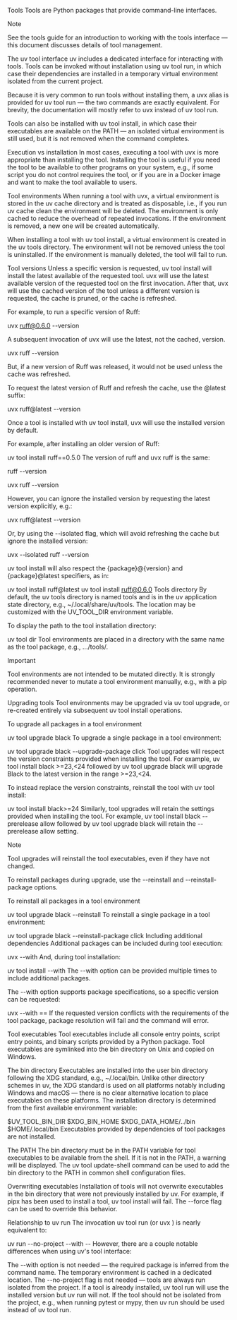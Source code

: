 Tools
Tools are Python packages that provide command-line interfaces.

Note

See the tools guide for an introduction to working with the tools interface — this document discusses details of tool management.

The uv tool interface
uv includes a dedicated interface for interacting with tools. Tools can be invoked without installation using uv tool run, in which case their dependencies are installed in a temporary virtual environment isolated from the current project.

Because it is very common to run tools without installing them, a uvx alias is provided for uv tool run — the two commands are exactly equivalent. For brevity, the documentation will mostly refer to uvx instead of uv tool run.

Tools can also be installed with uv tool install, in which case their executables are available on the PATH — an isolated virtual environment is still used, but it is not removed when the command completes.

Execution vs installation
In most cases, executing a tool with uvx is more appropriate than installing the tool. Installing the tool is useful if you need the tool to be available to other programs on your system, e.g., if some script you do not control requires the tool, or if you are in a Docker image and want to make the tool available to users.

Tool environments
When running a tool with uvx, a virtual environment is stored in the uv cache directory and is treated as disposable, i.e., if you run uv cache clean the environment will be deleted. The environment is only cached to reduce the overhead of repeated invocations. If the environment is removed, a new one will be created automatically.

When installing a tool with uv tool install, a virtual environment is created in the uv tools directory. The environment will not be removed unless the tool is uninstalled. If the environment is manually deleted, the tool will fail to run.

Tool versions
Unless a specific version is requested, uv tool install will install the latest available of the requested tool. uvx will use the latest available version of the requested tool on the first invocation. After that, uvx will use the cached version of the tool unless a different version is requested, the cache is pruned, or the cache is refreshed.

For example, to run a specific version of Ruff:

uvx ruff@0.6.0 --version

A subsequent invocation of uvx will use the latest, not the cached, version.

uvx ruff --version

But, if a new version of Ruff was released, it would not be used unless the cache was refreshed.

To request the latest version of Ruff and refresh the cache, use the @latest suffix:

uvx ruff@latest --version

Once a tool is installed with uv tool install, uvx will use the installed version by default.

For example, after installing an older version of Ruff:

uv tool install ruff==0.5.0
The version of ruff and uvx ruff is the same:

ruff --version

uvx ruff --version

However, you can ignore the installed version by requesting the latest version explicitly, e.g.:

uvx ruff@latest --version

Or, by using the --isolated flag, which will avoid refreshing the cache but ignore the installed version:

uvx --isolated ruff --version

uv tool install will also respect the {package}@{version} and {package}@latest specifiers, as in:

uv tool install ruff@latest
uv tool install ruff@0.6.0
Tools directory
By default, the uv tools directory is named tools and is in the uv application state directory, e.g., ~/.local/share/uv/tools. The location may be customized with the UV_TOOL_DIR environment variable.

To display the path to the tool installation directory:

uv tool dir
Tool environments are placed in a directory with the same name as the tool package, e.g., .../tools/<name>.

Important

Tool environments are not intended to be mutated directly. It is strongly recommended never to mutate a tool environment manually, e.g., with a pip operation.

Upgrading tools
Tool environments may be upgraded via uv tool upgrade, or re-created entirely via subsequent uv tool install operations.

To upgrade all packages in a tool environment

uv tool upgrade black
To upgrade a single package in a tool environment:

uv tool upgrade black --upgrade-package click
Tool upgrades will respect the version constraints provided when installing the tool. For example, uv tool install black >=23,<24 followed by uv tool upgrade black will upgrade Black to the latest version in the range >=23,<24.

To instead replace the version constraints, reinstall the tool with uv tool install:

uv tool install black>=24
Similarly, tool upgrades will retain the settings provided when installing the tool. For example, uv tool install black --prerelease allow followed by uv tool upgrade black will retain the --prerelease allow setting.

Note

Tool upgrades will reinstall the tool executables, even if they have not changed.

To reinstall packages during upgrade, use the --reinstall and --reinstall-package options.

To reinstall all packages in a tool environment

uv tool upgrade black --reinstall
To reinstall a single package in a tool environment:

uv tool upgrade black --reinstall-package click
Including additional dependencies
Additional packages can be included during tool execution:

uvx --with <extra-package> <tool>
And, during tool installation:

uv tool install --with <extra-package> <tool-package>
The --with option can be provided multiple times to include additional packages.

The --with option supports package specifications, so a specific version can be requested:

uvx --with <extra-package>==<version> <tool-package>
If the requested version conflicts with the requirements of the tool package, package resolution will fail and the command will error.

Tool executables
Tool executables include all console entry points, script entry points, and binary scripts provided by a Python package. Tool executables are symlinked into the bin directory on Unix and copied on Windows.

The bin directory
Executables are installed into the user bin directory following the XDG standard, e.g., ~/.local/bin. Unlike other directory schemes in uv, the XDG standard is used on all platforms notably including Windows and macOS — there is no clear alternative location to place executables on these platforms. The installation directory is determined from the first available environment variable:

$UV_TOOL_BIN_DIR
$XDG_BIN_HOME
$XDG_DATA_HOME/../bin
$HOME/.local/bin
Executables provided by dependencies of tool packages are not installed.

The PATH
The bin directory must be in the PATH variable for tool executables to be available from the shell. If it is not in the PATH, a warning will be displayed. The uv tool update-shell command can be used to add the bin directory to the PATH in common shell configuration files.

Overwriting executables
Installation of tools will not overwrite executables in the bin directory that were not previously installed by uv. For example, if pipx has been used to install a tool, uv tool install will fail. The --force flag can be used to override this behavior.

Relationship to uv run
The invocation uv tool run <name> (or uvx <name>) is nearly equivalent to:

uv run --no-project --with <name> -- <name>
However, there are a couple notable differences when using uv's tool interface:

The --with option is not needed — the required package is inferred from the command name.
The temporary environment is cached in a dedicated location.
The --no-project flag is not needed — tools are always run isolated from the project.
If a tool is already installed, uv tool run will use the installed version but uv run will not.
If the tool should not be isolated from the project, e.g., when running pytest or mypy, then uv run should be used instead of uv tool run.

